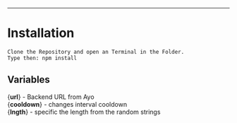 ---
# Installation
```sh-session
Clone the Repository and open an Terminal in the Folder.
Type then: npm install
``` 

## Variables
{**url**}      - Backend URL from Ayo <br>
{**cooldown**} - changes interval cooldown <br>
{**lngth**}    - specific the length from the random strings
